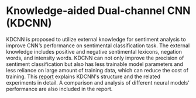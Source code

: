 # Knowledge-aided Dual-channel CNN (KDCNN)
KDCNN is proposed to utilize external knowledge for sentiment analysis to improve CNN’s performance on sentimental classification task. The external knowledge includes positive and negative sentimental lexicons, negation words, and intensity words. KDCNN can not only improve the precision of sentiment classification but also has less trainable model parameters and less reliance on large amount of training data, which can reduce the cost of training.
This [report](https://hdl.handle.net/10356/149022) explains KDCNN's structure and the related experiments in detail. A comparison and analysis of different neural models' performance are also included in the report. 
